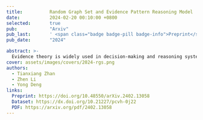 ```yaml
---
title:          Random Graph Set and Evidence Pattern Reasoning Model
date:           2024-02-20 00:10:00 +0800
selected:       true
pub:            "Arxiv"
pub_last:       ' <span class="badge badge-pill badge-info">Preprint</span>'
pub_date:       "2024"

abstract: >-
  Evidence theory is widely used in decision-making and reasoning systems. In previous research, Transferable Belief Model (TBM) is a commonly used evidential decision making model, but TBM is a non-preference model. In order to better fit the decision making goals, the Evidence Pattern Reasoning Model (EPRM) is proposed. By defining pattern operators and decision making operators, corresponding preferences can be set for different tasks. Random Permutation Set (RPS) expands order information for evidence theory. It is hard for RPS to characterize the complex relationship between samples such as cycling, paralleling relationships. Therefore, Random Graph Set (RGS) were proposed to model complex relationships and represent more event types. In order to illustrate the significance of RGS and EPRM, an experiment of aircraft velocity ranking was designed and 10,000 cases were simulated. The implementation of EPRM called Conflict Resolution Decision optimized 18.17\% of the cases compared to Mean Velocity Decision, effectively improving the aircraft velocity ranking. EPRM provides a unified solution for evidence-based decision making.
cover: assets/images/covers/2024-rgs.png
authors:
  - Tianxiang Zhan
  - Zhen Li
  - Yong Deng
links:
  Preprint: https://doi.org/10.48550/arXiv.2402.13058
  Dataset: https://dx.doi.org/10.21227/pcvh-0j22
  PDF: https://arxiv.org/pdf/2402.13058
---
```

